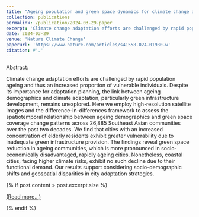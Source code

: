 ```yaml
---
title: "Ageing population and green space dynamics for climate change adaptation in Southeast Asia"
collection: publications
permalink: /publication/2024-03-29-paper
excerpt: 'Climate change adaptation efforts are challenged by rapid population ageing and thus an increased proportion of vulnerable individuals. Despite its importance for adaptation planning, the link between ageing demographics and climate adaptation, particularly green infrastructure development, remains unexplored.'
date: 2024-03-29
venue: 'Nature Climate Change'
paperurl: 'https://www.nature.com/articles/s41558-024-01980-w'
citation: #'.'
---
```


Abstract: 

Climate change adaptation efforts are challenged by rapid population ageing and thus an increased proportion of vulnerable individuals. Despite its importance for adaptation planning, the link between ageing demographics and climate adaptation, particularly green infrastructure development, remains unexplored. Here we employ high-resolution satellite images and the difference-in-differences framework to assess the spatiotemporal relationship between ageing demographics and green space coverage change patterns across 26,885 Southeast Asian communities over the past two decades. We find that cities with an increased concentration of elderly residents exhibit greater vulnerability due to inadequate green infrastructure provision. The findings reveal green space reduction in ageing communities, which is more pronounced in socio-economically disadvantaged, rapidly ageing cities. Nonetheless, coastal cities, facing higher climate risks, exhibit no such decline due to their functional demand. Our results support considering socio-demographic shifts and geospatial disparities in city adaptation strategies.

{% if post.content > post.excerpt.size %}
<p><a href="{{(https://www.nature.com/articles/s41558-024-01980-w)}}">(Read more...)</a></p>
{% endif %}



